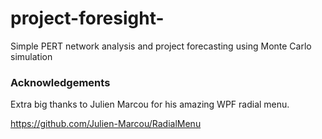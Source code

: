 # project-foresight-
Simple PERT network analysis and project forecasting using Monte Carlo simulation


### Acknowledgements 

Extra big thanks to Julien Marcou for his amazing WPF radial menu.

https://github.com/Julien-Marcou/RadialMenu